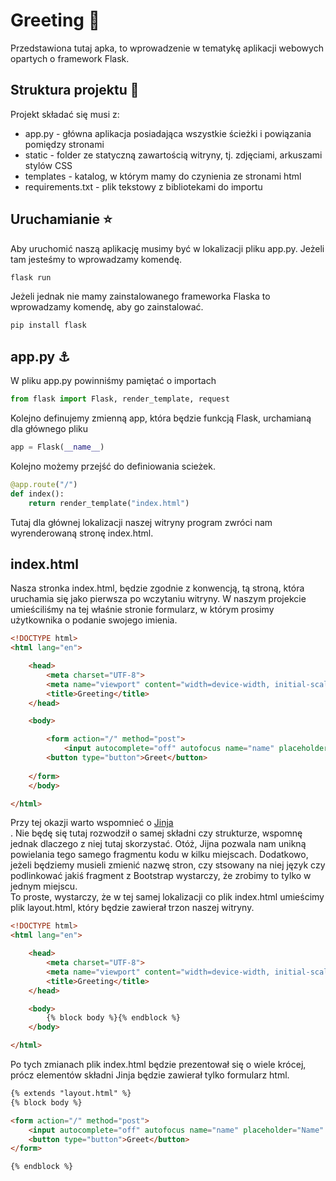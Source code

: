 # Greeting :wave:
Przedstawiona tutaj apka, to wprowadzenie w tematykę aplikacji webowych opartych o framework Flask.

## Struktura projektu :newspaper:
Projekt składać się musi z:
- app.py - główna aplikacja posiadająca wszystkie ścieżki i powiązania pomiędzy stronami
- static - folder ze statyczną zawartością witryny, tj. zdjęciami, arkuszami stylów CSS
- templates - katalog, w którym mamy do czynienia ze stronami html
- requirements.txt - plik tekstowy z bibliotekami do importu

## Uruchamianie :star:
Aby uruchomić naszą aplikację musimy być w lokalizacji pliku app.py. Jeżeli tam jesteśmy to wprowadzamy komendę.
```bash
flask run
```

Jeżeli jednak nie mamy zainstalowanego frameworka Flaska to wprowadzamy komendę, aby go zainstalować. 
```bash
pip install flask
```

## app.py :anchor:
W pliku app.py powinniśmy pamiętać o importach

```python
from flask import Flask, render_template, request
```

Kolejno definujemy zmienną app, która będzie funkcją Flask, urchamianą dla głównego pliku
```python
app = Flask(__name__)
```

Kolejno możemy przejść do definiowania scieżek.
```python
@app.route("/")
def index():
    return render_template("index.html")
```
Tutaj dla głównej lokalizacji naszej witryny program zwróci nam wyrenderowaną stronę index.html.

## index.html
Nasza stronka index.html, będzie zgodnie z konwencją, tą stroną, która uruchamia się jako pierwsza po wczytaniu witryny. W naszym projekcie umieściliśmy na tej właśnie stronie formularz, w którym prosimy użytkownika o podanie swojego imienia.
```html
<!DOCTYPE html>
<html lang="en">

    <head>
        <meta charset="UTF-8">
        <meta name="viewport" content="width=device-width, initial-scale=1.0">
        <title>Greeting</title>
    </head>

    <body>

        <form action="/" method="post">
            <input autocomplete="off" autofocus name="name" placeholder="Name" type="text">
        <button type="button">Greet</button>
        
    </form>
    </body>

</html>
```

Przy tej okazji warto wspomnieć o [Jinja](https://boringowl.io/blog/jinja)<br>. Nie będę się tutaj rozwodził o samej składni czy strukturze, wspomnę jednak dlaczego z niej tutaj skorzystać. Otóż, Jijna pozwala nam unikną powielania tego samego fragmentu kodu w kilku miejscach. Dodatkowo, jeżeli będziemy musieli zmienić nazwę stron, czy stsowany na niej język czy podlinkować jakiś fragment z Bootstrap wystarczy, że zrobimy to tylko w jednym miejscu.<br>
To proste, wystarczy, że w tej samej lokalizacji co plik index.html umieścimy plik layout.html, który będzie zawierał trzon naszej witryny.
```html
<!DOCTYPE html>
<html lang="en">

    <head>
        <meta charset="UTF-8">
        <meta name="viewport" content="width=device-width, initial-scale=1.0">
        <title>Greeting</title>
    </head>

    <body>
        {% block body %}{% endblock %}
    </body>

</html>
```
Po tych zmianach plik index.html będzie prezentował się o wiele krócej, prócz elementów składni Jinja będzie zawierał tylko formularz html.
```html
{% extends "layout.html" %}
{% block body %}

<form action="/" method="post">
    <input autocomplete="off" autofocus name="name" placeholder="Name" type="text">
    <button type="button">Greet</button>
</form>

{% endblock %}
```




